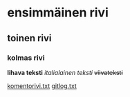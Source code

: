 # ensimmäinen rivi
## toinen rivi
### kolmas rivi


**lihava teksti**
*italialainen teksti*
~~viivateksti~~


[komentorivi.txt](../laskarit/viikko1/komentorivi.txt)
[gitlog.txt](../laskarit/viikko1/gitlog.txt)
